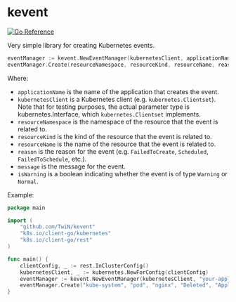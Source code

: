 # kevent
[![Go Reference](https://pkg.go.dev/badge/github.com/TwiN/kevent.svg)](https://pkg.go.dev/github.com/TwiN/kevent)

Very simple library for creating Kubernetes events.

```go
eventManager := kevent.NewEventManager(kubernetesClient, applicationName)
eventManager.Create(resourceNamespace, resourceKind, resourceName, reason, message, isWarning)
```
Where:
- `applicationName` is the name of the application that creates the event.
- `kubernetesClient` is a Kubernetes client (e.g. `kubernetes.Clientset`). Note that for testing purposes, the actual parameter type is kubernetes.Interface, which `kubernetes.Clientset` implements.
- `resourceNamespace` is the namespace of the resource that the event is related to.
- `resourceKind` is the kind of the resource that the event is related to.
- `resourceName` is the name of the resource that the event is related to.
- `reason` is the reason for the event (e.g. `FailedToCreate`, `Scheduled`, `FailedToSchedule`, etc.).
- `message` is the message for the event.
- `isWarning` is a boolean indicating whether the event is of type `Warning` or `Normal`.

Example:
```go
package main

import (
    "github.com/TwiN/kevent"
    "k8s.io/client-go/kubernetes"
    "k8s.io/client-go/rest"
)

func main() {
    clientConfig, _ := rest.InClusterConfig()
    kubernetesClient, _ := kubernetes.NewForConfig(clientConfig)
    eventManager := kevent.NewEventManager(kubernetesClient, "your-application-name")
    eventManager.Create("kube-system", "pod", "nginx", "Deleted", "Application was unstable", true)
}
```
